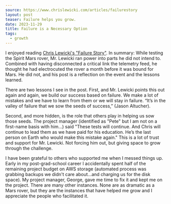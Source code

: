 ```yaml
---
source: https://www.chrislewicki.com/articles/failurestory
layout: post
teaser: Failure helps you grow.
date: 2023-11-29
title: Failure is a Necessary Option
tags:
  - growth
---
```

I enjoyed reading [Chris Lewicki's "Failure Story"](https://www.chrislewicki.com/articles/failurestory).  In summary: While testing the Spirit Mars rover, Mr. Lewicki ran power into parts he did not intend to. Combined with having disconnected a critical link the telemetry feed, he thought he had electrocuted the rover a month before it was bound for Mars.  He did not, and his post is a reflection on the event and the lessons learned.

There are two lessons I see in the post.  First, and Mr. Lewicki points this out again and again, we build our success based on failure.  We make a lot of mistakes and we have to learn from them or we will stay in failure.  “It’s in the valley of failure that we sow the seeds of success,” (Jason Altucher).  

Second, and more hidden, is the role that others play in helping us sow those seeds. The project manager (identified as "Pete" but I am not on a first-name basis with him...) said "These tests will continue. And Chris will continue to lead them as we have paid for his education. He’s the last person on Earth who would make this mistake again."  This is a lot of trust and support for Mr. Lewicki.  Not forcing him out, but giving space to grow through the challenge.

I have been grateful to others who supported me when I messed things up.   Early in my post-grad-school career I accidentally spent half of the remaining project budget on AWS storage (automated process was grabbing backups we didn't care about...and charging us for the disk space). My project manager, George, gave me time to fix it and kept me on the project.  There are many other instances. None are as dramatic as a Mars rover, but they are the instances that have helped me grow and I appreciate the people who facilitated it.

